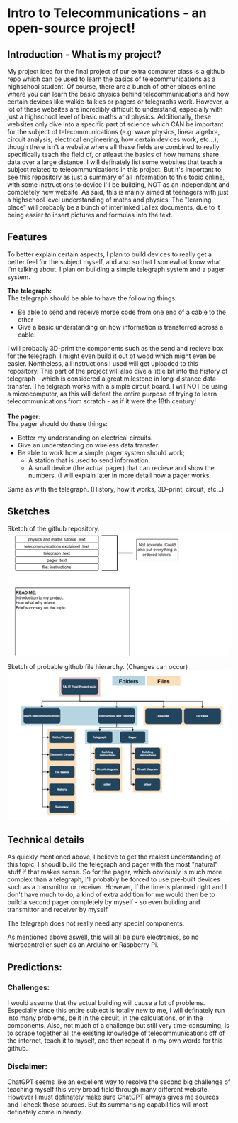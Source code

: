 # Intro to Telecommunications - an open-source project!
## Introduction - What is my project?
My project idea for the final project of our extra computer class is a github repo which can be used to learn the basics of telecommunications as a highschool student. Of course, there are a bunch of other places online where you can learn the basic physics behind telecommunications and how certain devices like walkie-talkies or pagers or telegraphs work. However, a lot of these websites are incredibly difficult to understand, especially with just a highschool level of basic maths and physics. Additionally, these websites only dive into a specific part of science which CAN be important for the subject of telecommunications (e.g. wave physics, linear algebra, circuit analysis, electrical engineering, how certain devices work, etc...), though there isn't a website where all these fields are combined to really specifically teach the field of, or atleast the basics of how humans share data over a large distance. I will definately list some websites that teach a subject related to telecommunications in this project. 
But it's important to see this repository as just a summary of all information to this topic online, with some instructions to device I'll be building, NOT as an independant and completely new website. As said, this is mainly aimed at teenagers with just a highschool level understanding of maths and physics. 
The "learning place" will probably be a bunch of interlinked LaTex documents, due to it being easier to insert pictures and formulas into the text.

## Features 
To better explain certain aspects, I plan to build devices to really get a better feel for the subject myself, and also so that I somewhat know what I'm talking about. I plan on building a simple telegraph system and a pager system.

<b>The telegraph:</b>
<br>
The telegraph should be able to have the following things:
<ul>
    <li>Be able to send and receive morse code from one end of a cable to the other</li>
    <li>Give a basic understanding on how information is transferred across a cable.</li>
</ul>
I will probably 3D-print the components such as the send and recieve box for the telegraph. I might even build it out of wood which might even be easier. Nontheless, all instructions I used will get uploaded to this repository. This part of the project will also dive a little bit into the history of telegraph - which is considered a great milestone in long-distance data-transfer. The telgraph works with a simple circuit board. I will NOT be using a microcomputer, as this will defeat the entire purpose of trying to learn telecommunications from scratch - as if it were the 18th century!
<br> 
<br>
<b>The pager:</b>
<br>
The pager should do these things:
<ul>
    <li>Better my understanding on electrical circuits.</li>
    <li>Give an understanding on wireless data transfer.</li>
    <li>Be able to work how a simple pager system should work;
        <ul>
            <li>A station that is used to send information.</li>
            <li>A small device (the actual pager) that can recieve and show the numbers. (I will explain later in more detail how a pager works.</li>
        </ul>
    </li>
</ul>
Same as with the telegraph. (History, how it works, 3D-print, circuit, etc...)

## Sketches
Sketch of the github repository. 
![alt text](github_sketch.png)

Sketch of probable github file hierarchy. (Changes can occur)
![alt text](image.png)

## Technical details
As quickly mentioned above, I believe to get the realest understanding of this topic, I shoudl build the telegraph and pager with the most "natural" stuff if that makes sense. So for the pager, which obviously is much more complex than a telegraph, I'll probably be forced to use pre-built devices such as a transmittor or receiver. However, if the time is planned right and I don't have much to do, a kind of extra addition for me would then be to build a second pager completely by myself - so even building and transmittor and receiver by myself. 

The telegraph does not really need any special components. 

As mentioned above aswell, this will all be pure electronics, so no microcontroller such as an Arduino or Raspberry Pi.


## Predictions:
### Challenges:
I would assume that the actual building will cause a lot of problems. Especially since this entire subject is totally new to me, I will definately run into many problems, be it in the circuit, in the calculations, or in the components. 
Also, not much of a challenge but still very time-consuming, is to scrape together all the existing knowledge of telecommunications off of the internet, teach it to myself, and then repeat it in my own words for this github. 

### Disclaimer:
ChatGPT seems like an excellent way to resolve the second big challenge of teaching myself this very broad field through many different website. However I must definately make sure ChatGPT always gives me sources and I check those sources. But its summarising capabilities will most definately come in handy.